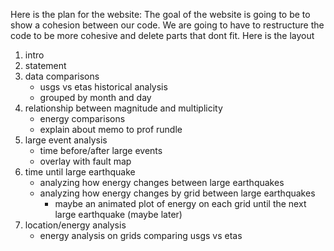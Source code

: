 Here is the plan for the website:
The goal of the website is going to be to show a cohesion between our code. We are going to have to restructure the code to be more cohesive and delete parts that dont fit.
Here is the layout
1. intro
2. statement
3. data comparisons
   * usgs vs etas historical analysis
   * grouped by month and day
4. relationship between magnitude and multiplicity
   *  energy comparisons
   *  explain about memo to prof rundle
5. large event analysis
   * time before/after large events
   * overlay with fault map
6. time until large earthquake
   * analyzing how energy changes between large earthquakes
   * analyzing how energy changes by grid between large earthquakes
     * maybe an animated plot of energy on each grid until the next large earthquake (maybe later)
7. location/energy analysis
   * energy analysis on grids comparing usgs vs etas